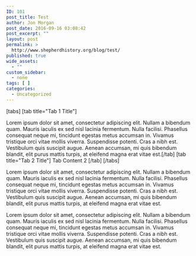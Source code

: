 ```yaml
---
ID: 101
post_title: Test
author: Jon Morgan
post_date: 2016-09-16 03:08:42
post_excerpt: ""
layout: post
permalink: >
  http://www.shepherdhistory.org/blog/test/
published: true
wide_assets:
  - ""
custom_sidebar:
  - none
tags: [ ]
categories:
  - Uncategorized
---
```

[tabs] [tab title="Tab 1 Title"]

Lorem ipsum dolor sit amet, consectetur adipiscing elit. Nullam a bibendum quam. Mauris iaculis ex sed nisl lacinia fermentum. Nulla facilisi. Phasellus consequat neque mi, tincidunt egestas metus accumsan in. Vivamus tristique orci vitae mollis viverra. Suspendisse potenti. Cras a nibh est. Vestibulum quis suscipit augue. Aenean accumsan, mi quis bibendum blandit, elit purus mattis turpis, at eleifend magna erat vitae est.[/tab] [tab title="Tab 2 Title"] Tab Content 2 [/tab] [/tabs]

Lorem ipsum dolor sit amet, consectetur adipiscing elit. Nullam a bibendum quam. Mauris iaculis ex sed nisl lacinia fermentum. Nulla facilisi. Phasellus consequat neque mi, tincidunt egestas metus accumsan in. Vivamus tristique orci vitae mollis viverra. Suspendisse potenti. Cras a nibh est. Vestibulum quis suscipit augue. Aenean accumsan, mi quis bibendum blandit, elit purus mattis turpis, at eleifend magna erat vitae est.

Lorem ipsum dolor sit amet, consectetur adipiscing elit. Nullam a bibendum quam. Mauris iaculis ex sed nisl lacinia fermentum. Nulla facilisi. Phasellus consequat neque mi, tincidunt egestas metus accumsan in. Vivamus tristique orci vitae mollis viverra. Suspendisse potenti. Cras a nibh est. Vestibulum quis suscipit augue. Aenean accumsan, mi quis bibendum blandit, elit purus mattis turpis, at eleifend magna erat vitae est.